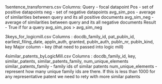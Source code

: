 1sentence_transformers.csv
Columns: 
Query - focal datapoint
Pos - set of positive datapoints
neg - set of negative datapoints
avg_sim_pos - average of similarities between query and its all positive documents
avg_sim_neg - average of similarities between query and its all negative documents
Result - True if for a query avg_sim_pos > avg_sim_neg

3keys_for_logicmill.csv
Columns : docdb_family_id, pat_publn_id, earliest_filing_date, appln_auth, granted, publn_auth, publn_nr, publn_kind, key
Major column - key (that need to passed into logic mill)

4similar_patents_byLogicMill.csv
Columns : docdb_family_id, key, similar_patents, similar_patents_family, num_unique_elements
similar_patents_family - family ids of similar patents
num_unique_elements - represent how many unique family ids are there. If this is less than 1000 for any representative patent we need to rety with more similar patents

